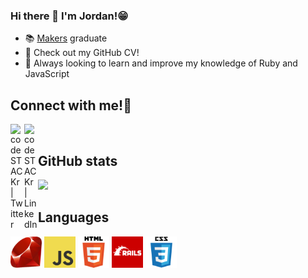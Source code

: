### Hi there 👋 I'm Jordan!😁

* 📚 [Makers](https://github.com/makersacademy) graduate
* 📄 Check out my GitHub CV!
* 🌱 Always looking to learn and improve my knowledge of Ruby and JavaScript

## Connect with me!👥
[<img align="left" alt="codeSTACKr | Twitter" width="22px" src="https://cdn.jsdelivr.net/npm/simple-icons@v3/icons/twitter.svg" />](https://twitter.com/jordan_veness)
[<img align="left" alt="codeSTACKr | LinkedIn" width="22px" src="https://cdn.jsdelivr.net/npm/simple-icons@v3/icons/linkedin.svg" />](https://www.linkedin.com/in/jordan-veness-8bb8a3106/)
<br>

## GitHub stats
<img height="180em" src="https://github-readme-stats.vercel.app/api?username=jordanveness&show_icons=true&hide_border=true&&count_private=true&include_all_commits=true" />
 
## Languages
<img height="50em" src="https://raw.githubusercontent.com/github/explore/80688e429a7d4ef2fca1e82350fe8e3517d3494d/topics/ruby/ruby.png" /> <img height="50em" src="https://raw.githubusercontent.com/github/explore/80688e429a7d4ef2fca1e82350fe8e3517d3494d/topics/javascript/javascript.png" /> <img height="50em" src="https://raw.githubusercontent.com/github/explore/80688e429a7d4ef2fca1e82350fe8e3517d3494d/topics/html/html.png" /> <img height="50em" src="https://raw.githubusercontent.com/github/explore/80688e429a7d4ef2fca1e82350fe8e3517d3494d/topics/rails/rails.png" />  <img height="50em" src="https://raw.githubusercontent.com/github/explore/80688e429a7d4ef2fca1e82350fe8e3517d3494d/topics/css/css.png" />  
